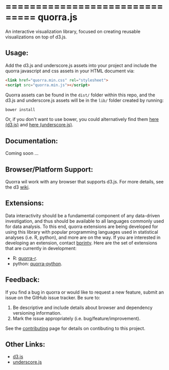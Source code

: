 ===============================
quorra.js
===============================

An interactive visualization library, focused on creating reusable visualizations on top of d3.js.


Usage:
------

Add the d3.js and underscore.js assets into your project and include the quorra javascript and css assets in your HTML document via:

```html
<link href="quorra.min.css" rel="stylesheet">
<script src="quorra.min.js"></script>
```

Quorra assets can be found in the `dist/` folder within this repo, and the d3.js and underscore.js assets will be in the `lib/` folder created by running:

```bash
bower install
```

Or, if you don't want to use bower, you could alternatively find them [here (d3.js)](https://raw.githubusercontent.com/mbostock/d3/master/d3.min.js) and [here (underscore.js)](https://raw.githubusercontent.com/jashkenas/underscore/master/underscore-min.js).


Documentation:
-------------

Coming soon ...


Browser/Platform Support:
--------

Quorra wil work with any browser that supports d3.js. For more details, see the d3 [wiki](https://github.com/mbostock/d3/wiki#user-content-browser--platform-support>).


Extensions:
----------

Data interactivity should be a fundamental component of any data-driven investigation, and thus should be available to all languages commonly used for data analysis. To this end, quorra extensions are being developed for using this library with popular programming languages used in statistical analyses (i.e. R, python), and more are on the way. If you are interested in developing an extension, contact [bprinty](http://github.com/bprinty). Here are the set of extensions that are currently in development:

* R: [quorra-r](http://github.com/bprinty/quorra-r).
* python: [quorra-python](http://github.com/bprinty/quorra-python).



Feedback:
--------

If you find a bug in quorra or would like to request a new feature, submit an issue on the GitHub issue tracker. Be sure to:

1. Be descriptive and include details about browser and dependency versioning information.
2. Mark the issue appropriately (i.e. bug/feature/improvement).

See the [contributing](https://github.com/bprinty/quorra/blob/master/CONTRIBUTING.rst) page for details on contibuting to this project.


Other Links:
-----------

* [d3.js](https://github.com/mbostock/d3)
* [underscore.js](https://github.com/jashkenas/underscore)

